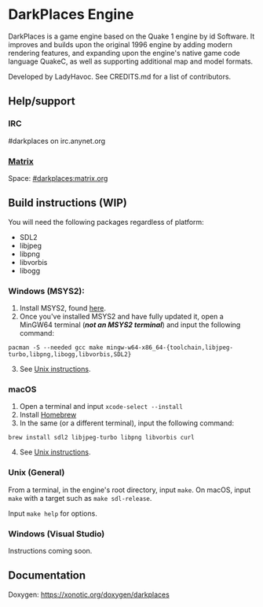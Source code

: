 # DarkPlaces Engine

DarkPlaces is a game engine based on the Quake 1 engine by id Software. It
improves and builds upon the original 1996 engine by adding modern rendering
features, and expanding upon the engine's native game code language QuakeC, as
well as supporting additional map and model formats.

Developed by LadyHavoc. See CREDITS.md for a list of contributors.

## Help/support

### IRC
#darkplaces on irc.anynet.org

### [Matrix](https://matrix.org/docs/guides/introduction)
Space: [#darkplaces:matrix.org](https://matrix.to/#/#darkplaces:matrix.org)

## Build instructions (WIP)

You will need the following packages regardless of platform:
* SDL2
* libjpeg
* libpng
* libvorbis
* libogg

### Windows (MSYS2):

1. Install MSYS2, found [here](https://www.msys2.org/).
2. Once you've installed MSYS2 and have fully updated it, open a MinGW64 terminal (***not an MSYS2 terminal***) and input the following command:

```
pacman -S --needed gcc make mingw-w64-x86_64-{toolchain,libjpeg-turbo,libpng,libogg,libvorbis,SDL2}
```

3. See [Unix instructions](#unix-(general)).

### macOS
1. Open a terminal and input `xcode-select --install`
2. Install [Homebrew](https://brew.sh)
3. In the same (or a different terminal), input the following command:

```
brew install sdl2 libjpeg-turbo libpng libvorbis curl
```

4. See [Unix instructions](#unix-(general)).

### Unix (General)

From a terminal, in the engine's root directory, input `make`. On macOS, input `make` with a target such as `make sdl-release`.

Input `make help` for options.

### Windows (Visual Studio)

Instructions coming soon.

## Documentation

Doxygen: https://xonotic.org/doxygen/darkplaces
